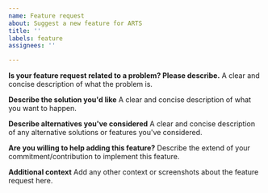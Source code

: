 ```yaml
---
name: Feature request
about: Suggest a new feature for ARTS
title: ''
labels: feature
assignees: ''

---
```


**Is your feature request related to a problem? Please describe.**
A clear and concise description of what the problem is.

**Describe the solution you'd like**
A clear and concise description of what you want to happen.

**Describe alternatives you've considered**
A clear and concise description of any alternative solutions or features you've considered.

**Are you willing to help adding this feature?**
Describe the extend of your commitment/contribution to implement this feature.

**Additional context**
Add any other context or screenshots about the feature request here.
